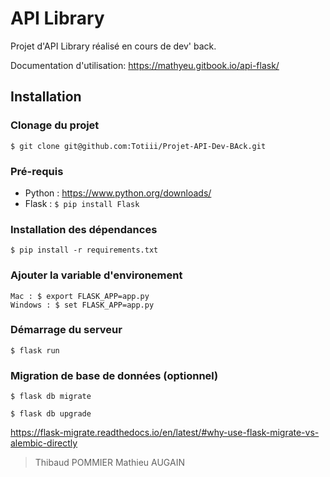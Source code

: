 # API Library

Projet d'API Library réalisé en cours de dev' back.

Documentation d'utilisation: https://mathyeu.gitbook.io/api-flask/

## Installation

### Clonage du projet

    $ git clone git@github.com:Totiii/Projet-API-Dev-BAck.git
    
### Pré-requis
- Python : https://www.python.org/downloads/
- Flask : `$ pip install Flask`

### Installation des dépendances

    $ pip install -r requirements.txt
    
### Ajouter la variable d'environement

    Mac : $ export FLASK_APP=app.py
    Windows : $ set FLASK_APP=app.py
    
### Démarrage  du serveur
    
    $ flask run

### Migration de base de données (optionnel)


    $ flask db migrate

    $ flask db upgrade
https://flask-migrate.readthedocs.io/en/latest/#why-use-flask-migrate-vs-alembic-directly

> Thibaud POMMIER 
> Mathieu AUGAIN
